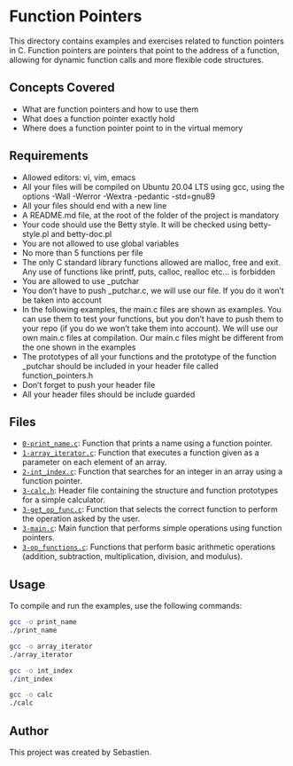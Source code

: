 # Function Pointers

This directory contains examples and exercises related to function pointers in C. Function pointers are pointers that point to the address of a function, allowing for dynamic function calls and more flexible code structures.

## Concepts Covered

- What are function pointers and how to use them
- What does a function pointer exactly hold
- Where does a function pointer point to in the virtual memory

## Requirements
- Allowed editors: vi, vim, emacs
- All your files will be compiled on Ubuntu 20.04 LTS using gcc, using the options -Wall -Werror -Wextra -pedantic -std=gnu89
- All your files should end with a new line
- A README.md file, at the root of the folder of the project is mandatory
- Your code should use the Betty style. It will be checked using betty-style.pl and betty-doc.pl
- You are not allowed to use global variables
- No more than 5 functions per file
- The only C standard library functions allowed are malloc, free and exit. Any use of functions like printf, puts, calloc, realloc etc… is forbidden
- You are allowed to use _putchar
- You don’t have to push _putchar.c, we will use our file. If you do it won’t be taken into account
- In the following examples, the main.c files are shown as examples. You can use them to test your functions, but you don’t have to push them to your repo (if you do we won’t take them into account). We will use our own main.c files at compilation. Our main.c files might be different from the one shown in the examples
- The prototypes of all your functions and the prototype of the function _putchar should be included in your header file called function_pointers.h
- Don’t forget to push your header file
- All your header files should be include guarded

## Files

- [`0-print_name.c`](0-print_name.c): Function that prints a name using a function pointer.
- [`1-array_iterator.c`](1-array_iterator.c): Function that executes a function given as a parameter on each element of an array.
- [`2-int_index.c`](2-int_index.c): Function that searches for an integer in an array using a function pointer.
- [`3-calc.h`](3-calc.h): Header file containing the structure and function prototypes for a simple calculator.
- [`3-get_op_func.c`](3-get_op_func.c): Function that selects the correct function to perform the operation asked by the user.
- [`3-main.c`](3-main.c): Main function that performs simple operations using function pointers.
- [`3-op_functions.c`](3-op_functions.c): Functions that perform basic arithmetic operations (addition, subtraction, multiplication, division, and modulus).

## Usage

To compile and run the examples, use the following commands:

```sh
gcc -o print_name
./print_name

gcc -o array_iterator
./array_iterator

gcc -o int_index
./int_index

gcc -o calc
./calc
```

## Author

This project was created by Sebastien.